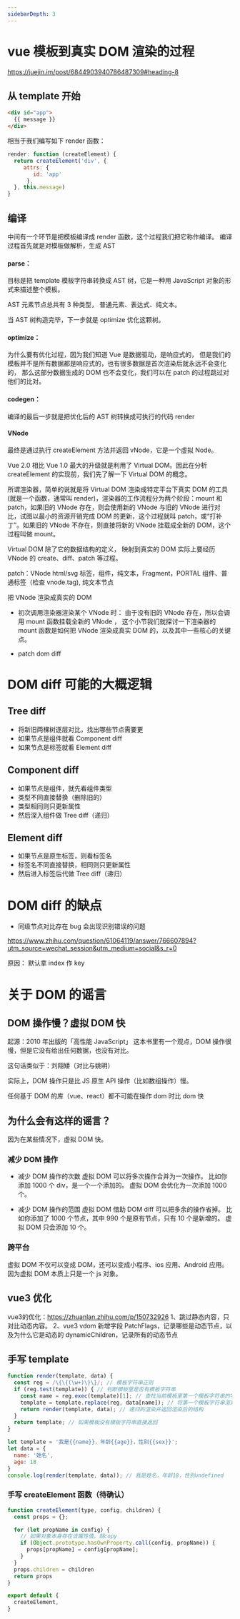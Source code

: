 ```yaml
---
sidebarDepth: 3
---
```

# vue 模板到真实 DOM 渲染的过程

 https://juejin.im/post/6844903940786487309#heading-8

## 从 template 开始
```html
<div id="app">
  {{ message }}
</div>
```

相当于我们编写如下 render 函数：
```js
render: function (createElement) {
  return createElement('div', {
     attrs: {
        id: 'app'
      },
  }, this.message)
}
```

## 编译
中间有一个环节是把模板编译成 render 函数，这个过程我们把它称作编译。
编译过程首先就是对模板做解析，生成 AST

#### parse：
目标是把 template 模板字符串转换成 AST 树，它是一种用 JavaScript 对象的形式来描述整个模板。

AST 元素节点总共有 3 种类型，
普通元素、表达式、纯文本。

当 AST 树构造完毕，下一步就是 optimize 优化这颗树。

#### optimize：
为什么要有优化过程，因为我们知道 Vue 是数据驱动，是响应式的，
但是我们的模板并不是所有数据都是响应式的，也有很多数据是首次渲染后就永远不会变化的，
那么这部分数据生成的 DOM 也不会变化，我们可以在 patch 的过程跳过对他们的比对。

#### codegen：
编译的最后一步就是把优化后的 AST 树转换成可执行的代码
 render

#### VNode
 最终是通过执行 createElement 方法并返回 vNode，它是一个虚拟 Node。

 Vue 2.0 相比 Vue 1.0 最大的升级就是利用了 Virtual DOM。因此在分析 createElement 的实现前，我们先了解一下 Virtual DOM 的概念。

所谓渲染器，简单的说就是将 Virtual DOM 渲染成特定平台下真实 DOM 的工具(就是一个函数，通常叫 render)，渲染器的工作流程分为两个阶段：mount 和 patch，如果旧的 VNode 存在，则会使用新的 VNode 与旧的 VNode 进行对比，试图以最小的资源开销完成 DOM 的更新，这个过程就叫 patch，或“打补丁”。如果旧的 VNode 不存在，则直接将新的 VNode 挂载成全新的 DOM，这个过程叫做 mount。

 Virtual DOM 除了它的数据结构的定义，
 映射到真实的 DOM 实际上要经历 VNode 的 create、diff、patch 等过程。

 patch：VNode
 html/svg 标签，组件，纯文本，Fragment，PORTAL
  组件、普通标签（检查 vnode.tag), 纯文本节点

把 VNode 渲染成真实的 DOM

- 初次调用渲染器渲染某个 VNode 时：
由于没有旧的 VNode 存在，所以会调用 mount 函数挂载全新的 VNode ，
这个小节我们就探讨一下渲染器的 mount 函数是如何把 VNode 渲染成真实 DOM 的，以及其中一些核心的关键点。

- patch dom diff
# DOM diff 可能的大概逻辑
## Tree diff
- 将新旧两棵树逐层对比，找出哪些节点需要更
- 如果节点是组件就看 Component diff
- 如果节点是标签就看 Element diff
## Component diff
- 如果节点是组件，就先看组件类型
- 类型不同直接替换（删除旧的）
- 类型相同则只更新属性
- 然后深入组件做 Tree diff（递归）
## Element diff
- 如果节点是原生标签，则看标签名
- 标签名不同直接替换，相同则只更新属性
- 然后进入标签后代做 Tree diff（递归）

# DOM diff 的缺点
- 同级节点对比存在 bug
会出现识别错误的问题

https://www.zhihu.com/question/61064119/answer/766607894?utm_source=wechat_session&utm_medium=social&s_r=0

原因：
默认拿 index 作 key

# 关于 DOM 的谣言
## DOM 操作慢？虚拟 DOM 快
起源：2010 年出版的「高性能 JavaScript」
这本书里有一个观点，DOM 操作很慢，但是它没有给出任何数据，也没有对比。

这句话类似于：刘翔矮（对比与姚明）

实际上，DOM 操作只是比 JS 原生 API 操作（比如数组操作）慢。

任何基于 DOM 的库（vue、react）都不可能在操作 dom 时比 dom 快

## 为什么会有这样的谣言？
因为在某些情况下，虚拟 DOM 快。

### 减少 DOM 操作
- 减少 DOM 操作的次数
虚拟 DOM 可以将多次操作合并为一次操作。
比如你添加 1000 个 div，是一个一个添加的。
	虚拟 DOM 会优化为一次添加 1000 个。

- 减少 DOM 操作的范围
虚拟 DOM 借助 DOM diff 可以把多余的操作省掉。
比如你添加了 1000 个节点，其中 990 个是原有节点，只有 10 个是新增的。
虚拟 DOM 只会添加 10 个。

### 跨平台
虚拟 DOM 不仅可以变成 DOM，还可以变成小程序、ios 应用、Android 应用。
因为虚拟 DOM 本质上只是一个 js 对象。

## vue3 优化
vue3的优化：https://zhuanlan.zhihu.com/p/150732926
1、跳过静态内容，只对比动态内容。
2、vue3
        vdom 新增字段 PatchFlags，记录哪些是动态节点，以及为什么它是动态的
             dynamicChildren，记录所有的动态节点


## 手写 template 
```js
function render(template, data) {
  const reg = /\{\{(\w+)\}\}/; // 模板字符串正则
  if (reg.test(template)) { // 判断模板里是否有模板字符串
    const name = reg.exec(template)[1]; // 查找当前模板里第一个模板字符串的字段
    template = template.replace(reg, data[name]); // 将第一个模板字符串渲染
    return render(template, data); // 递归的渲染并返回渲染后的结构
  }
  return template; // 如果模板没有模板字符串直接返回
}

let template = '我是{{name}}，年龄{{age}}，性别{{sex}}';
let data = {
  name: '姓名',
  age: 18
}
console.log(render(template, data)); // 我是姓名，年龄18，性别undefined
```
### 手写 createElement 函数（待确认）
```js
function createElement(type, config, children) {
  const props = {};

  for (let propName in config) {
    // 如果对象本身存在该属性值，就copy
    if (Object.prototype.hasOwnProperty.call(config, propName)) {
      props[propName] = config[propName];
    }
  }
  props.children = children
  return props
}

export default {
  createElement,
}
```
